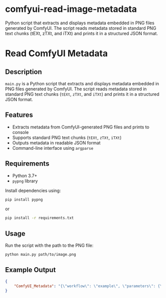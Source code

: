 # comfyui-read-image-metadata
Python script that extracts and displays metadata embedded in PNG files generated by ComfyUI. The script reads metadata stored in standard PNG text chunks (tEXt, zTXt, and iTXt) and prints it in a structured JSON format.


# Read ComfyUI Metadata

## Description

`main.py` is a Python script that extracts and displays metadata embedded in PNG files generated by ComfyUI. The script reads metadata stored in standard PNG text chunks (`tEXt`, `zTXt`, and `iTXt`) and prints it in a structured JSON format.

## Features

- Extracts metadata from ComfyUI-generated PNG files and prints to console
- Supports standard PNG text chunks (`tEXt`, `zTXt`, `iTXt`)
- Outputs metadata in readable JSON format
- Command-line interface using `argparse`

## Requirements

- Python 3.7+
- `pypng` library

Install dependencies using:

```sh
pip install pypng
```

or

```sh
pip install -r requirements.txt
```

## Usage

Run the script with the path to the PNG file:

```sh
python main.py path/to/image.png
```

## Example Output

```json
{
    "ComfyUI_Metadata": "{\"workflow\": \"example\", \"parameters\": {\"steps\": 50}}"
}
```